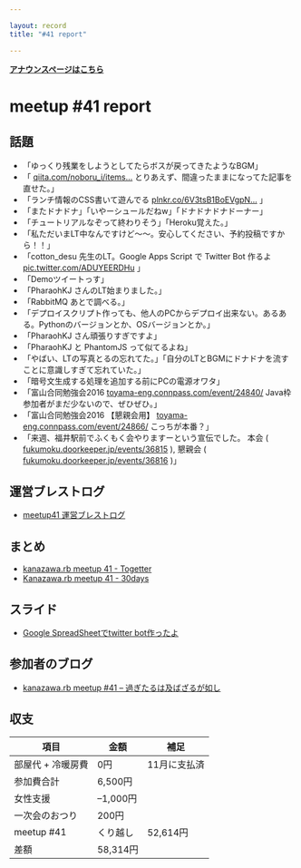 ```yaml
---

layout: record
title: "#41 report"

---
```


<p> <a href="./"><strong>アナウンスページはこちら</strong></a></p>

meetup #41 report
==================

話題
----

-   「ゆっくり残業をしようとしてたらボスが戻ってきたようなBGM」
-   「
    [qiita.com/noboru\_i/items…](http://qiita.com/noboru_i/items/431aa190d131795aeddc)
    とりあえず、間違ったままになってた記事を直せた。」
-   「ランチ情報のCSS書いて遊んでる
    [plnkr.co/6V3tsB1BoEVgpN…](https://plnkr.co/6V3tsB1BoEVgpNpuJ0xV) 」
-   「またドナドナ」「いやーシュールだねw」「ドナドナドナドーナー」
-   「チュートリアルなぞって終わりそう」「Heroku覚えた。」
-   「私ただいまLT中なんですけど〜〜。安心してください、予約投稿ですから！！」
-   「cotton\_desu 先生のLT。Google Apps Script で Twitter Bot 作るよ
    [pic.twitter.com/ADUYEERDHu](https://twitter.com/rch850/status/688241075740266496/photo/1)
    」
-   「Demoツイートっす」
-   「PharaohKJ さんのLT始まりました。」
-   「RabbitMQ あとで調べる。」
-   「デプロイスクリプト作っても、他人のPCからデプロイ出来ない。あるある。Pythonのバージョンとか、OSバージョンとか。」
-   「PharaohKJ さん頑張りすぎですよ」
-   「PharaohKJ と PhantomJS って似てるよね」
-   「やばい、LTの写真とるの忘れてた。」「自分のLTとBGMにドナドナを流すことに意識しすぎて忘れていた。」
-   「暗号文生成する処理を追加する前にPCの電源オワタ」
-   「富山合同勉強会2016
    [toyama-eng.connpass.com/event/24840/](http://toyama-eng.connpass.com/event/24840/)
    Java枠参加者がまだ少ないので、ぜひぜひ。」
-   「富山合同勉強会2016 【懇親会用】
    [toyama-eng.connpass.com/event/24866/](http://toyama-eng.connpass.com/event/24866/)
    こっちが本番？」
-   「来週、福井駅前でふくもく会やりますーという宣伝でした。 本会 (
    [fukumoku.doorkeeper.jp/events/36815](https://fukumoku.doorkeeper.jp/events/36815)
    ), 懇親会 (
    [fukumoku.doorkeeper.jp/events/36816](https://fukumoku.doorkeeper.jp/events/36816)
    )」

運営ブレストログ
----------------

-   [meetup41
    運営ブレストログ](https://github.com/kanazawarb/meetup/wiki/meetup-41-%E9%81%8B%E7%94%A8%E3%83%96%E3%83%AC%E3%82%B9%E3%83%88%E3%83%AD%E3%82%B0)

まとめ
------

-   [kanazawa.rb meetup 41 - Togetter](http://togetter.com/li/926751)
-   [Kanazawa.rb meetup 41 - 30days](http://30d.jp/kzrb/31)

スライド
--------

-   [Google SpreadSheetでtwitter
    bot作ったよ](http://www.slideshare.net/cottondesu/google-spreadsheettwitter-bot)

参加者のブログ
--------------

-   [kanazawa.rb meetup #41 –
    過ぎたるは及ばざるが如し](http://cotton-desu.hatenablog.com/entry/2016/01/17/211532)

収支
----

 | 項目 | 金額 | 補足
 | ---------------------- | ---------- | --------------
 | 部屋代 + 冷暖房費 | 0円 | 11月に支払済
 | 参加費合計 | 6,500円 | 
 | 女性支援 | –1,000円 | 
 | 一次会のおつり | 200円 | 
 | meetup #41 | くり越し | 52,614円 | 
 | 差額 | 58,314円 | 


